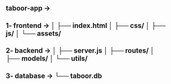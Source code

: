 taboor-app ->
------------------------------------
1- frontend ->
│   ├── index.html
│   ├── css/
│   ├── js/
│   └── assets/
-----------------------------------
2- backend ->
│   ├── server.js
│   ├── routes/
│   ├── models/
│   └── utils/
-----------------------------------
3-  database ->
    └── taboor.db
-----------------------------------
